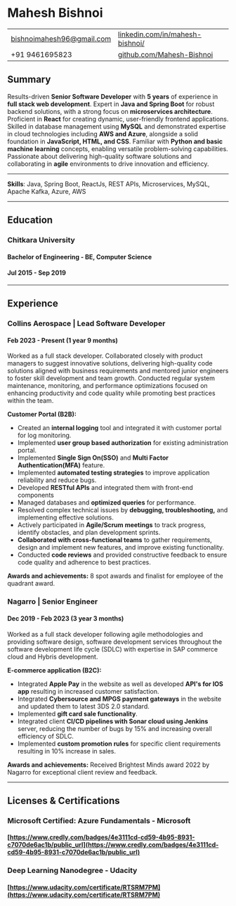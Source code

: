 # Mahesh Bishnoi

| 			                                                        |  		                                                                           |
|---------------------------------------------------------------|--------------------------------------------------------------------------------|
| [bishnoimahesh96@gmail.com](mailto:bishnoimahesh96@gmail.com) | [linkedin.com/in/mahesh-bishnoi/](https://www.linkedin.com/in/mahesh-bishnoi/) |
| +91 9461695823                                                | [github.com/Mahesh-Bishnoi](https://github.com/Mahesh-Bishnoi)                 |

## Summary

Results-driven **Senior Software Developer** with **5 years** of experience in **full stack web development**. Expert in **Java and Spring Boot** for robust backend solutions, with a strong focus on **microservices architecture**. Proficient in **React** for creating dynamic, user-friendly frontend applications. Skilled in database management using **MySQL** and demonstrated expertise in cloud technologies including **AWS and Azure**, alongside a solid foundation in **JavaScript, HTML, and CSS**. Familiar with **Python and basic machine learning** concepts, enabling versatile problem-solving capabilities. Passionate about delivering high-quality software solutions and collaborating in **agile** environments to drive innovation and efficiency.

---

**Skills**: Java, Spring Boot, ReactJs, REST APIs, Microservices, MySQL, Apache Kafka, Azure, AWS

---

## Education
### Chitkara University
#### Bachelor of Engineering - BE, Computer Science
#### Jul 2015 - Sep 2019

---

## Experience

### Collins Aerospace | Lead Software Developer 
#### Feb 2023 - Present (1 year 9 months)

Worked as a full stack developer. Collaborated closely with product managers to suggest innovative solutions, delivering high-quality code solutions aligned with business requirements and mentored junior engineers to foster skill development and team growth. Conducted regular system maintenance, monitoring, and performance optimizations focused on enhancing productivity and code quality while promoting best practices within the team.

**Customer Portal (B2B):**

* Created an **internal logging** tool and integrated it with customer portal for log monitoring.
* Implemented **user group based authorization** for existing administration portal.
* Implemented **Single Sign On(SSO)** and **Multi Factor Authentication(MFA)** feature.
* Implemented **automated testing strategies** to improve application reliability and reduce bugs.
* Developed **RESTful APIs** and integrated them with front-end components
* Managed databases and **optimized queries** for performance.
* Resolved complex technical issues by **debugging, troubleshooting,** and implementing effective solutions.
* Actively participated in **Agile/Scrum meetings** to track progress, identify obstacles, and plan development sprints.
* **Collaborated with cross-functional teams** to gather requirements, design and implement new features, and improve existing functionality.
* Conducted **code reviews** and provided constructive feedback to ensure code quality and adherence to best practices.

**Awards and achievements:** 8 spot awards and finalist for employee of the quadrant award.

### Nagarro | Senior Engineer 
#### Dec 2019 - Feb 2023 (3 year 3 months)

Worked as a full stack developer following agile methodologies and providing software design, software development services throughout the
software development life cycle (SDLC) with expertise in SAP commerce cloud and Hybris development.

**E-commerce application (B2C):**

* Integrated **Apple Pay** in the website as well as developed **API's for IOS app** resulting in increased customer satisfaction.
* Integrated **Cybersource and MPGS payment gateways** in the website and updated them to latest 3DS 2.0 standard.
* Implemented **gift card sale functionality**.
* Integrated client **CI/CD pipelines with Sonar cloud using Jenkins** server, reducing the number of bugs by 15% and increasing overall efficiency of SDLC.
* Implemented **custom promotion rules** for specific client requirements resulting in 10% increase in sales.

**Awards and achievements:** Received Brightest Minds award 2022 by Nagarro for exceptional client review and feedback.

---

## Licenses & Certifications

### Microsoft Certified: Azure Fundamentals - Microsoft
#### [https://www.credly.com/badges/4e3111cd-cd59-4b95-8931-c7070de6ac1b/public_url](https://www.credly.com/badges/4e3111cd-cd59-4b95-8931-c7070de6ac1b/public_url)

### Deep Learning Nanodegree - Udacity
#### [https://www.udacity.com/certificate/RTSRM7PM](https://www.udacity.com/certificate/RTSRM7PM)
